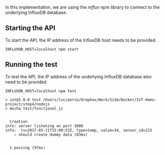 In this implementation, we are using the *influx* npm library to connect to the underlying InfluxDB database.

## Starting the API

To start the API, the IP address of the InfluxDB host needs to be provided.

````
INFLUXDB_HOST=localhost npm start
````

## Running the test

To test the API, the IP address of the underlying InfluxDB database also need to be provided

````
INFLUXDB_HOST=localhost npm test

> iot@1.0.0 test /Users/luc/perso/Dropbox/Work/Side/Docker/IoT-demo-project/step4/nodejs
> mocha test/functional.js


  Creation
info: server listening on port 3000
info:  ts=2017-03-11T15:00:53Z, type=temp, value=34, sensor_id=123
    ✓ should create dummy data (83ms)


  1 passing (97ms)
````
